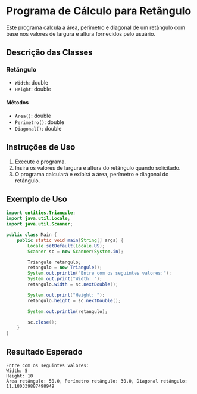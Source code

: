 # Programa de Cálculo para Retângulo

Este programa calcula a área, perímetro e diagonal de um retângulo com base nos valores de largura e altura fornecidos pelo usuário.

## Descrição das Classes

### Retângulo

- `Width`: double
- `Height`: double

#### Métodos

- `Area()`: double
- `Perimetro()`: double
- `Diagonal()`: double

## Instruções de Uso

1. Execute o programa.
2. Insira os valores de largura e altura do retângulo quando solicitado.
3. O programa calculará e exibirá a área, perímetro e diagonal do retângulo.

## Exemplo de Uso

```java
import entities.Triangule;
import java.util.Locale;
import java.util.Scanner;

public class Main {
    public static void main(String[] args) {
        Locale.setDefault(Locale.US);
        Scanner sc = new Scanner(System.in);

        Triangule retangulo;
        retangulo = new Triangule();
        System.out.println("Entre com os seguintes valores:");
        System.out.print("Width: ");
        retangulo.width = sc.nextDouble();

        System.out.print("Height: ");
        retangulo.height = sc.nextDouble();

        System.out.println(retangulo);

        sc.close();
    }
}
```

## Resultado Esperado

```
Entre com os seguintes valores:
Width: 5
Height: 10
Área retângulo: 50.0, Perímetro retângulo: 30.0, Diagonal retângulo: 11.180339887498949
```

